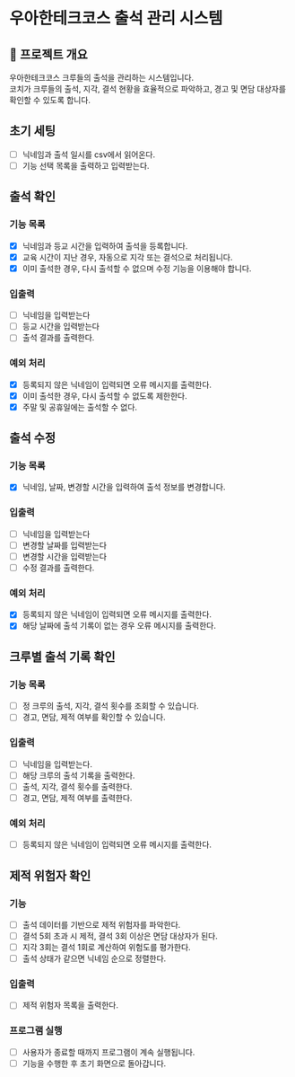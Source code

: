 # 우아한테크코스 출석 관리 시스템

## 📌 프로젝트 개요

우아한테크코스 크루들의 출석을 관리하는 시스템입니다.  
코치가 크루들의 출석, 지각, 결석 현황을 효율적으로 파악하고, 경고 및 면담 대상자를 확인할 수 있도록 합니다.

## 초기 세팅

- [ ] 닉네임과 출석 일시를 csv에서 읽어온다.
- [ ] 기능 선택 목록을 출력하고 입력받는다.

## 출석 확인

### 기능 목록

- [x] 닉네임과 등교 시간을 입력하여 출석을 등록합니다.
- [x] 교육 시간이 지난 경우, 자동으로 지각 또는 결석으로 처리됩니다.
- [x] 이미 출석한 경우, 다시 출석할 수 없으며 수정 기능을 이용해야 합니다.

### 입출력

- [ ] 닉네임을 입력받는다
- [ ] 등교 시간을 입력받는다
- [ ] 출석 결과를 출력한다.

### 예외 처리

- [x] 등록되지 않은 닉네임이 입력되면 오류 메시지를 출력한다.
- [x] 이미 출석한 경우, 다시 출석할 수 없도록 제한한다.
- [x] 주말 및 공휴일에는 출석할 수 없다.

## 출석 수정

### 기능 목록

- [x] 닉네임, 날짜, 변경할 시간을 입력하여 출석 정보를 변경합니다.

### 입출력

- [ ] 닉네임을 입력받는다
- [ ] 변경할 날짜를 입력받는다
- [ ] 변경할 시간을 입력받는다
- [ ] 수정 결과를 출력한다.

### 예외 처리

- [x] 등록되지 않은 닉네임이 입력되면 오류 메시지를 출력한다.
- [x] 해당 날짜에 출석 기록이 없는 경우 오류 메시지를 출력한다.

## 크루별 출석 기록 확인

### 기능 목록

- [ ] 정 크루의 출석, 지각, 결석 횟수를 조회할 수 있습니다.
- [ ] 경고, 면담, 제적 여부를 확인할 수 있습니다.

### 입출력

- [ ] 닉네임을 입력받는다.
- [ ] 해당 크루의 출석 기록을 출력한다.
- [ ] 출석, 지각, 결석 횟수를 출력한다.
- [ ] 경고, 면담, 제적 여부를 출력한다.

### 예외 처리

- [ ] 등록되지 않은 닉네임이 입력되면 오류 메시지를 출력한다.

## 제적 위험자 확인

### 기능

- [ ] 출석 데이터를 기반으로 제적 위험자를 파악한다.
- [ ] 결석 5회 초과 시 제적, 결석 3회 이상은 면담 대상자가 된다.
- [ ] 지각 3회는 결석 1회로 계산하여 위험도를 평가한다.
- [ ] 출석 상태가 같으면 닉네임 순으로 정렬한다.

### 입출력

- [ ] 제적 위험자 목록을 출력한다.

### 프로그램 실행

- [ ] 사용자가 종료할 때까지 프로그램이 계속 실행됩니다.
- [ ] 기능을 수행한 후 초기 화면으로 돌아갑니다.
